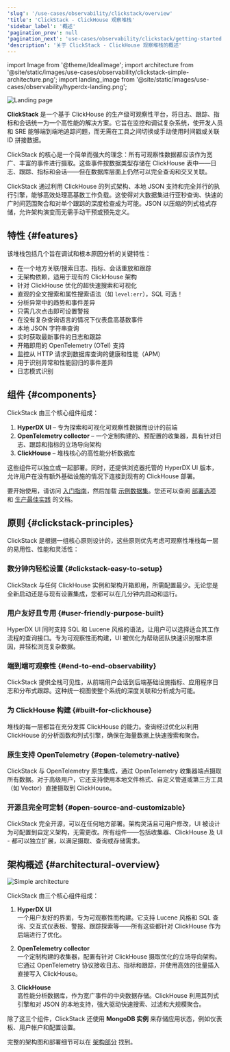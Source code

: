 ```yaml
---
'slug': '/use-cases/observability/clickstack/overview'
'title': 'ClickStack - ClickHouse 观察堆栈'
'sidebar_label': '概述'
'pagination_prev': null
'pagination_next': 'use-cases/observability/clickstack/getting-started'
'description': '关于 ClickStack - ClickHouse 观察堆栈的概述'
---
```


import Image from '@theme/IdealImage';
import architecture from '@site/static/images/use-cases/observability/clickstack-simple-architecture.png';
import landing_image from '@site/static/images/use-cases/observability/hyperdx-landing.png';

<Image img={landing_image} alt="Landing page" size="lg"/>

**ClickStack** 是一个基于 ClickHouse 的生产级可观察性平台，将日志、跟踪、指标和会话统一为一个高性能的解决方案。它旨在监控和调试复杂系统，使开发人员和 SRE 能够端到端地追踪问题，而无需在工具之间切换或手动使用时间戳或关联 ID 拼接数据。

ClickStack 的核心是一个简单而强大的理念：所有可观察性数据都应该作为宽广、丰富的事件进行摄取。这些事件按数据类型存储在 ClickHouse 表中——日志、跟踪、指标和会话——但在数据库层面上仍然可以完全查询和交叉关联。

ClickStack 通过利用 ClickHouse 的列式架构、本地 JSON 支持和完全并行的执行引擎，能够高效处理高基数工作负载。这使得对大数据集进行亚秒查询、快速的广时间范围聚合和对单个跟踪的深度检查成为可能。JSON 以压缩的列式格式存储，允许架构演变而无需手动干预或预先定义。

## 特性 {#features}

该堆栈包括几个旨在调试和根本原因分析的关键特性：

- 在一个地方关联/搜索日志、指标、会话重放和跟踪
- 无架构依赖，适用于现有的 ClickHouse 架构
- 针对 ClickHouse 优化的超快速搜索和可视化
- 直观的全文搜索和属性搜索语法（如 `level:err`），SQL 可选！
- 分析异常中的趋势和事件差异
- 只需几次点击即可设置警报
- 在没有复杂查询语言的情况下仪表盘高基数事件
- 本地 JSON 字符串查询
- 实时获取最新事件的日志和跟踪
- 开箱即用的 OpenTelemetry (OTel) 支持
- 监控从 HTTP 请求到数据库查询的健康和性能（APM）
- 用于识别异常和性能回归的事件差异
- 日志模式识别

## 组件 {#components}

ClickStack 由三个核心组件组成：

1. **HyperDX UI** – 专为探索和可视化可观察性数据而设计的前端
2. **OpenTelemetry collector** – 一个定制构建的、预配置的收集器，具有针对日志、跟踪和指标的立场导向架构
3. **ClickHouse** – 堆栈核心的高性能分析数据库

这些组件可以独立或一起部署。同时，还提供浏览器托管的 HyperDX UI 版本，允许用户在没有额外基础设施的情况下连接到现有的 ClickHouse 部署。

要开始使用，请访问 [入门指南](/use-cases/observability/clickstack/getting-started)，然后加载 [示例数据集](/use-cases/observability/clickstack/sample-datasets)。您还可以查阅 [部署选项](/use-cases/observability/clickstack/deployment) 和 [生产最佳实践](/use-cases/observability/clickstack/production) 的文档。

## 原则 {#clickstack-principles}

ClickStack 是根据一组核心原则设计的，这些原则优先考虑可观察性堆栈每一层的易用性、性能和灵活性：

### 数分钟内轻松设置 {#clickstack-easy-to-setup}

ClickStack 与任何 ClickHouse 实例和架构开箱即用，所需配置最少。无论您是全新启动还是与现有设置集成，您都可以在几分钟内启动和运行。

### 用户友好且专用 {#user-friendly-purpose-built}

HyperDX UI 同时支持 SQL 和 Lucene 风格的语法，让用户可以选择适合其工作流程的查询接口。专为可观察性而构建，UI 被优化为帮助团队快速识别根本原因，并轻松浏览复杂数据。

### 端到端可观察性 {#end-to-end-observability}

ClickStack 提供全栈可见性，从前端用户会话到后端基础设施指标、应用程序日志和分布式跟踪。这种统一视图使整个系统的深度关联和分析成为可能。

### 为 ClickHouse 构建 {#built-for-clickhouse}

堆栈的每一层都旨在充分发挥 ClickHouse 的能力。查询经过优化以利用 ClickHouse 的分析函数和列式引擎，确保在海量数据上快速搜索和聚合。

### 原生支持 OpenTelemetry {#open-telemetry-native}

ClickStack 与 OpenTelemetry 原生集成，通过 OpenTelemetry 收集器端点摄取所有数据。对于高级用户，它还支持使用本地文件格式、自定义管道或第三方工具（如 Vector）直接摄取到 ClickHouse。

### 开源且完全可定制 {#open-source-and-customizable}

ClickStack 完全开源，可以在任何地方部署。架构灵活且可用户修改，UI 被设计为可配置到自定义架构，无需更改。所有组件——包括收集器、ClickHouse 及 UI - 都可以独立扩展，以满足摄取、查询或存储需求。

## 架构概述 {#architectural-overview}

<Image img={architecture} alt="Simple architecture" size="lg"/>

ClickStack 由三个核心组件组成：

1. **HyperDX UI**  
   一个用户友好的界面，专为可观察性而构建。它支持 Lucene 风格和 SQL 查询、交互式仪表板、警报、跟踪探索等——所有这些都针对 ClickHouse 作为后端进行了优化。

2. **OpenTelemetry collector**  
   一个定制构建的收集器，配置有针对 ClickHouse 摄取优化的立场导向架构。它通过 OpenTelemetry 协议接收日志、指标和跟踪，并使用高效的批量插入直接写入 ClickHouse。

3. **ClickHouse**  
   高性能分析数据库，作为宽广事件的中央数据存储。ClickHouse 利用其列式引擎和对 JSON 的本地支持，强大驱动快速搜索、过滤和大规模聚合。

除了这三个组件，ClickStack 还使用 **MongoDB 实例** 来存储应用状态，例如仪表板、用户帐户和配置设置。

完整的架构图和部署细节可以在 [架构部分](/use-cases/observability/clickstack/architecture) 找到。
